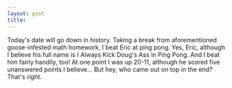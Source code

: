 ```yaml
---
layout: post
title: 
---
```


Today's date will go down in history. Taking a break from aforementioned goose-infested math homework, I beat Eric at ping pong. Yes, Eric, although I believe his full name is I Always Kick Doug's Ass in Ping Pong. And I beat him fairly handily, too! At one point I was up 20-11, although he scored five unanswered points I believe... But hey, who came out on top in the end? That's right.
